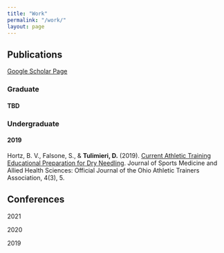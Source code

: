 ```yaml
---
title: "Work"
permalink: "/work/"
layout: page
---
```


## Publications

[Google Scholar Page](https://scholar.google.com/citations?user=dgXjBkMAAAAJ&hl=en&oi=ao)

### Graduate 

#### TBD



### Undergraduate 

#### 2019

Hortz, B. V., Falsone, S., & **Tulimieri, D.** (2019). [Current Athletic Training Educational Preparation for Dry Needling](https://scholarworks.bgsu.edu/cgi/viewcontent.cgi?article=1158&context=jsmahs). Journal of Sports Medicine and Allied Health Sciences: Official Journal of the Ohio Athletic Trainers Association, 4(3), 5.

## Conferences

2021

2020

2019


